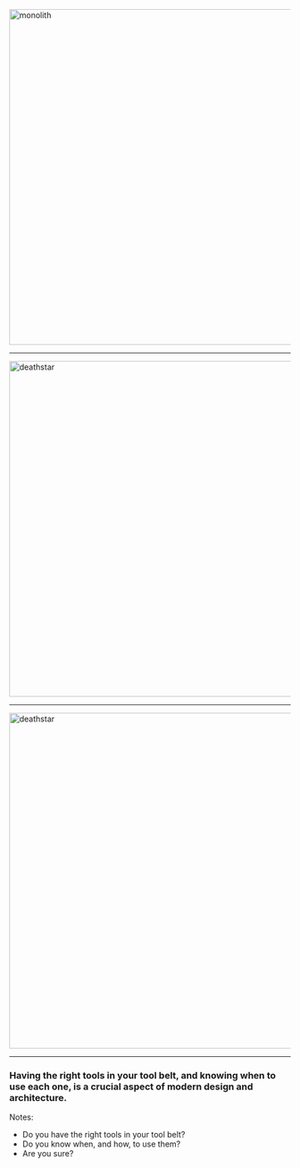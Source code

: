 
<img src="images/monolith-gemini.jpeg" alt="monolith" width="600"/>

---

<img src="images/microservice-deathstar.jpeg" alt="deathstar" width="600"/>

---

<img src="images/distributed-deathstar.jpeg" alt="deathstar" width="600"/>

---

### Having the right tools in your tool belt, and knowing when to use each one, is a crucial aspect of modern design and architecture.

Notes:
- Do you have the right tools in your tool belt?
- Do you know when, and how, to use them?
- Are you sure?